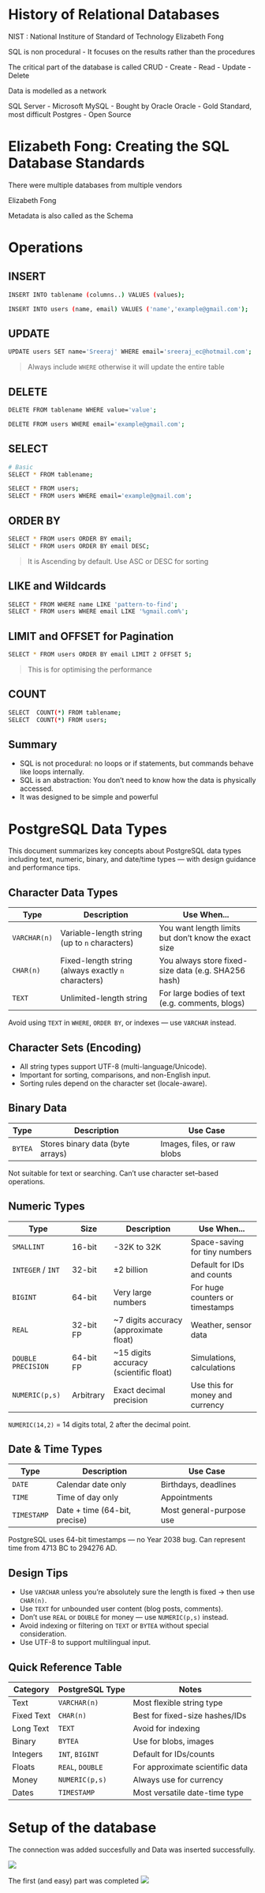 # History of Relational Databases

NIST : National Institure of Standard of Technology
Elizabeth Fong

SQL is non procedural - It focuses on the results rather than the procedures

The critical part of the database is called CRUD - Create - Read - Update - Delete

Data is modelled as a network

SQL Server - Microsoft
MySQL - Bought by Oracle
Oracle - Gold Standard, most difficult
Postgres - Open Source

# Elizabeth Fong: Creating the SQL Database Standards

There were multiple databases from multiple vendors

Elizabeth Fong

Metadata is also called as the Schema

# Operations

## INSERT

```bash
INSERT INTO tablename (columns..) VALUES (values);

INSERT INTO users (name, email) VALUES ('name','example@gmail.com');
```

## UPDATE

```bash
UPDATE users SET name='Sreeraj' WHERE email='sreeraj_ec@hotmail.com';
```

> Always include `WHERE` otherwise it will update the entire table

## DELETE

```bash
DELETE FROM tablename WHERE value='value';

DELETE FROM users WHERE email='example@gmail.com';
```

## SELECT

```bash
# Basic
SELECT * FROM tablename;

SELECT * FROM users;
SELECT * FROM users WHERE email='example@gmail.com';
```

## ORDER BY

```bash
SELECT * FROM users ORDER BY email;
SELECT * FROM users ORDER BY email DESC;
```

> It is Ascending by default. Use ASC or DESC for sorting

## LIKE and Wildcards

```bash
SELECT * FROM WHERE name LIKE 'pattern-to-find';
SELECT * FROM users WHERE email LIKE '%gmail.com%';
```

## LIMIT and OFFSET for Pagination

```bash
SELECT * FROM users ORDER BY email LIMIT 2 OFFSET 5;
```

> This is for optimising the performance

## COUNT

```bash
SELECT  COUNT(*) FROM tablename;
SELECT  COUNT(*) FROM users;
```

## Summary

- SQL is not procedural: no loops or if statements, but commands behave like loops internally.
- SQL is an abstraction: You don’t need to know how the data is physically accessed.
- It was designed to be simple and powerful

# PostgreSQL Data Types

This document summarizes key concepts about PostgreSQL data types including text, numeric, binary, and date/time types — with design guidance and performance tips.

## Character Data Types

| Type         | Description                                         | Use When...                                          |
| ------------ | --------------------------------------------------- | ---------------------------------------------------- |
| `VARCHAR(n)` | Variable-length string (up to `n` characters)       | You want length limits but don’t know the exact size |
| `CHAR(n)`    | Fixed-length string (always exactly `n` characters) | You always store fixed-size data (e.g. SHA256 hash)  |
| `TEXT`       | Unlimited-length string                             | For large bodies of text (e.g. comments, blogs)      |

Avoid using `TEXT` in `WHERE`, `ORDER BY`, or indexes — use `VARCHAR` instead.

## Character Sets (Encoding)

- All string types support UTF-8 (multi-language/Unicode).
- Important for sorting, comparisons, and non-English input.
- Sorting rules depend on the character set (locale-aware).

## Binary Data

| Type    | Description                      | Use Case                    |
| ------- | -------------------------------- | --------------------------- |
| `BYTEA` | Stores binary data (byte arrays) | Images, files, or raw blobs |

Not suitable for text or searching. Can’t use character set–based operations.

## Numeric Types

| Type               | Size      | Description                            | Use When...                     |
| ------------------ | --------- | -------------------------------------- | ------------------------------- |
| `SMALLINT`         | 16-bit    | -32K to 32K                            | Space-saving for tiny numbers   |
| `INTEGER` / `INT`  | 32-bit    | ±2 billion                             | Default for IDs and counts      |
| `BIGINT`           | 64-bit    | Very large numbers                     | For huge counters or timestamps |
| `REAL`             | 32-bit FP | ~7 digits accuracy (approximate float) | Weather, sensor data            |
| `DOUBLE PRECISION` | 64-bit FP | ~15 digits accuracy (scientific float) | Simulations, calculations       |
| `NUMERIC(p,s)`     | Arbitrary | Exact decimal precision                | Use this for money and currency |

`NUMERIC(14,2)` = 14 digits total, 2 after the decimal point.

## Date & Time Types

| Type        | Description                   | Use Case                 |
| ----------- | ----------------------------- | ------------------------ |
| `DATE`      | Calendar date only            | Birthdays, deadlines     |
| `TIME`      | Time of day only              | Appointments             |
| `TIMESTAMP` | Date + time (64-bit, precise) | Most general-purpose use |

PostgreSQL uses 64-bit timestamps — no Year 2038 bug. Can represent time from 4713 BC to 294276 AD.

## Design Tips

- Use `VARCHAR` unless you’re absolutely sure the length is fixed → then use `CHAR(n)`.
- Use `TEXT` for unbounded user content (blog posts, comments).
- Don’t use `REAL` or `DOUBLE` for money — use `NUMERIC(p,s)` instead.
- Avoid indexing or filtering on `TEXT` or `BYTEA` without special consideration.
- Use UTF-8 to support multilingual input.

## Quick Reference Table

| Category   | PostgreSQL Type  | Notes                           |
| ---------- | ---------------- | ------------------------------- |
| Text       | `VARCHAR(n)`     | Most flexible string type       |
| Fixed Text | `CHAR(n)`        | Best for fixed-size hashes/IDs  |
| Long Text  | `TEXT`           | Avoid for indexing              |
| Binary     | `BYTEA`          | Use for blobs, images           |
| Integers   | `INT`, `BIGINT`  | Default for IDs/counts          |
| Floats     | `REAL`, `DOUBLE` | For approximate scientific data |
| Money      | `NUMERIC(p,s)`   | Always use for currency         |
| Dates      | `TIMESTAMP`      | Most versatile date-time type   |

# Setup of the database

The connection was added succesfully and Data was inserted successfully.

![](img/01-01-setup.png)

The first (and easy) part was completed
![](img/99-01-score.png)
